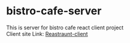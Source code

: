 # bistro-cafe-server
This is server for bistro cafe react client project  
Client site Link:  [Reastraunt-client](https://github.com/abdnimit1203/Resturant-Client)
